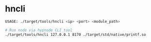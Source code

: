# hncli

```sh
USAGE: ./target/tools/hncli <ip> <port> <module_path>
```

```sh
# Run node via hypnode CLI tool
./target/tools/hncli 127.0.0.1 8170 ./target/std/native/printf.so
```

